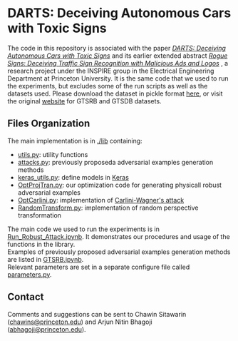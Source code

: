 # DARTS: Deceiving Autonomous Cars with Toxic Signs

The code in this repository is associated with the paper _[DARTS: Deceiving Autonomous Cars with Toxic Signs](https://arxiv.org/abs/1802.06430)_  and its earlier extended abstract _[Rogue Signs: Deceiving Traffic Sign Recognition with Malicious Ads and Logos](https://arxiv.org/pdf/1801.02780.pdf)_ , a research project under the INSPIRE group in the Electrical Engineering Department at Princeton University. It is the same code that we used to run the experiments, but excludes some of the run scripts as well as the datasets used. Please download the dataset in pickle format [here](https://d17h27t6h515a5.cloudfront.net/topher/2016/November/581faac4_traffic-signs-data/traffic-signs-data.zip), or visit the original [website](http://benchmark.ini.rub.de/?section=home&subsection=news) for GTSRB and GTSDB datasets.  

## Files Organization
The main implementation is in [./lib](./lib) containing:
- [utils.py](./lib/utils.py): utility functions
- [attacks.py](./lib/attacks.py): previously proposeda adversarial examples generation methods
- [keras_utils.py](./lib/keras_utils.py): define models in [Keras](https://keras.io/)
- [OptProjTran.py](./lib/OptProjTran.py): our optimization code for generating physicall robust adversarial examples
- [OptCarlini.py](./lib/OptCarlini.py): implementation of [Carlini-Wagner's attack](https://arxiv.org/abs/1608.04644)
- [RandomTransform.py](./lib/RandomTransform.py): implementation of random perspective transformation

The main code we used to run the experiments is in [Run_Robust_Attack.ipynb](./Run_Robust_Attack.ipynb). It demonstrates our procedures and usage of the functions in the library.  
Examples of previously proposed adversarial examples generation methods are listed in [GTSRB.ipynb](./GTSRB.ipynb).  
Relevant parameters are set in a separate configure file called [parameters.py](./parameters.py).

## Contact
Comments and suggestions can be sent to Chawin Sitawarin (<chawins@princeton.edu>) and Arjun Nitin Bhagoji (<abhagoji@princeton.edu>).
